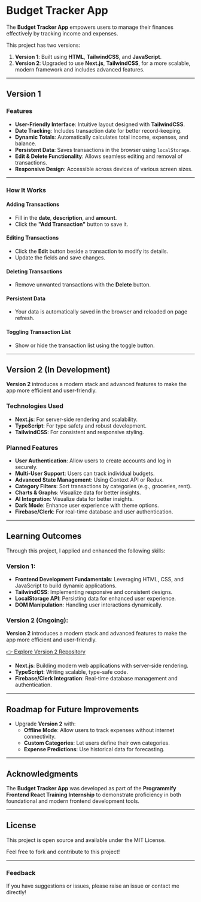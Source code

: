 ﻿# Budget Tracker App

The **Budget Tracker App** empowers users to manage their finances effectively by tracking income and expenses.

This project has two versions:

1. **Version 1**: Built using **HTML**, **TailwindCSS**, and **JavaScript**.
2. **Version 2**: Upgraded to use **Next.js**, **TailwindCSS**, for a more scalable, modern framework and includes advanced features.

---

## Version 1

### Features

- **User-Friendly Interface**: Intuitive layout designed with **TailwindCSS**.
- **Date Tracking**: Includes transaction date for better record-keeping.
- **Dynamic Totals**: Automatically calculates total income, expenses, and balance.
- **Persistent Data**: Saves transactions in the browser using `localStorage`.
- **Edit & Delete Functionality**: Allows seamless editing and removal of transactions.
- **Responsive Design**: Accessible across devices of various screen sizes.

---

### How It Works

#### Adding Transactions

- Fill in the **date**, **description**, and **amount**.
- Click the **"Add Transaction"** button to save it.

#### Editing Transactions

- Click the **Edit** button beside a transaction to modify its details.
- Update the fields and save changes.

#### Deleting Transactions

- Remove unwanted transactions with the **Delete** button.

#### Persistent Data

- Your data is automatically saved in the browser and reloaded on page refresh.

#### Toggling Transaction List

- Show or hide the transaction list using the toggle button.

---

## Version 2 (In Development)

**Version 2** introduces a modern stack and advanced features to make the app more efficient and user-friendly.

### Technologies Used

- **Next.js**: For server-side rendering and scalability.
- **TypeScript**: For type safety and robust development.
- **TailwindCSS**: For consistent and responsive styling.

### Planned Features

- **User Authentication**: Allow users to create accounts and log in securely.
- **Multi-User Support**: Users can track individual budgets.
- **Advanced State Management**: Using Context API or Redux.
- **Category Filters**: Sort transactions by categories (e.g., groceries, rent).
- **Charts & Graphs**: Visualize data for better insights.
- **AI Integration**: Visualize data for better insights.
- **Dark Mode**: Enhance user experience with theme options.
- **Firebase/Clerk**: For real-time database and user authentication.

---

## Learning Outcomes

Through this project, I applied and enhanced the following skills:

### Version 1:

- **Frontend Development Fundamentals**: Leveraging HTML, CSS, and JavaScript to build dynamic applications.
- **TailwindCSS**: Implementing responsive and consistent designs.
- **LocalStorage API**: Persisting data for enhanced user experience.
- **DOM Manipulation**: Handling user interactions dynamically.

### Version 2 (Ongoing):

**Version 2** introduces a modern stack and advanced features to make the app more efficient and user-friendly.

[👉 Explore Version 2 Repository](https://fin-tracker-eight.vercel.app/)

- **Next.js**: Building modern web applications with server-side rendering.
- **TypeScript**: Writing scalable, type-safe code.
- **Firebase/Clerk Integration**: Real-time database management and authentication.

---

## Roadmap for Future Improvements

- Upgrade **Version 2** with:
  - **Offline Mode**: Allow users to track expenses without internet connectivity.
  - **Custom Categories**: Let users define their own categories.
  - **Expense Predictions**: Use historical data for forecasting.

---

## Acknowledgments

The **Budget Tracker App** was developed as part of the **Programmify Frontend React Training Internship** to demonstrate proficiency in both foundational and modern frontend development tools.

---

## License

This project is open source and available under the MIT License.

Feel free to fork and contribute to this project!

---

### Feedback

If you have suggestions or issues, please raise an issue or contact me directly!
